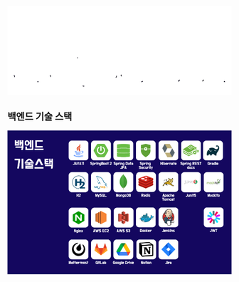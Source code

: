 <div align="center">
  <img src="./etc/images/everyschoollogo.gif" alt="logo" height="200"> 
</div>

## 백엔드 기술 스택
![제목](etc/images/stacks.png)
